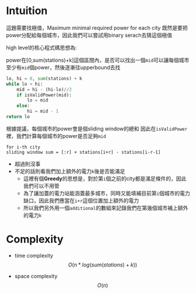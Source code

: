 # Intuition

這題需要找極值，Maximum minimal required power for each city
既然是要把power分配給每個城市，因此我們可以嘗試用binary serach去猜這個極值

high level的核心程式碼思想為:

power在[0,sum(stations)+k]這個區間內，是否可以找出一個`mid`可以讓每個城市至少有`mid`個power，然後逐漸往upperbound去找

```py
lo, hi = 0, sum(stations) + k
while lo < hi:
    mid = hi - (hi-lo)//2
    if isValidPower(mid):
        lo = mid
    else:
        hi = mid - 1
return lo
```

根據提議，每個城市的power會是個sliding window的總和
因此在`isValidPower`裡，我們計算每個城市的power是否足夠`mid`

```
for i-th city
sliding window sum = [:r] + stations[i+r] - stations[i-r-1]
```

- 超過則沒事
- 不足的話則看我們加上額外的電力`k`後是否能滿足
  - 這裡有個**Greedy**的思想是，對於第`i`個之前的city都是滿足條件的，因此我們可以不用管
  - 為了讓加蓋的電力站能涵蓋最多城市，同時又能填補目前第`i`個城市的電力缺口，因此我們應當在`i+r`這個位置加上額外的電力
  - 所以我們另外用一個`additional`的數組來記錄我們在第幾個城市補上額外的電力`k`

# Complexity

- time complexity
$$O(n * log(sum(stations)+k))$$

- space complexity
$$O(n)$$